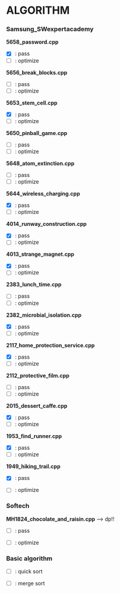 # ALGORITHM

### Samsung_SWexpertacademy

**5658_password.cpp**
- [X] : pass
- [ ] : optimize

**5656_break_blocks.cpp**
- [ ] : pass
- [ ] : optimize

**5653_stem_cell.cpp**
- [x] : pass
- [ ] : optimize

**5650_pinball_game.cpp**
- [ ] : pass
- [ ] : optimize

**5648_atom_extinction.cpp**
- [ ] : pass
- [ ] : optimize

**5644_wireless_charging.cpp**
- [X] : pass
- [ ] : optimize

**4014_runway_construction.cpp**
- [X] : pass
- [ ] : optimize

**4013_strange_magnet.cpp**
- [X] : pass
- [ ] : optimize

**2383_lunch_time.cpp**
- [ ] : pass
- [ ] : optimize

**2382_microbial_isolation.cpp**
- [X] : pass
- [ ] : optimize

**2117_home_protection_service.cpp**
- [X] : pass
- [ ] : optimize

**2112_protective_film.cpp**
- [ ] : pass
- [ ] : optimize

**2015_dessert_caffe.cpp**
- [X] : pass
- [ ] : optimize

**1953_find_runner.cpp**
- [X] : pass
- [ ] : optimize

**1949_hiking_trail.cpp**
- [X] : pass
- [ ] : optimize


### Softech

**MH1824_chocolate_and_raisin.cpp** --> dp!!
- [ ] : pass
- [ ] : optimize


### Basic algorithm
- [ ] : quick sort
- [ ] : merge sort


